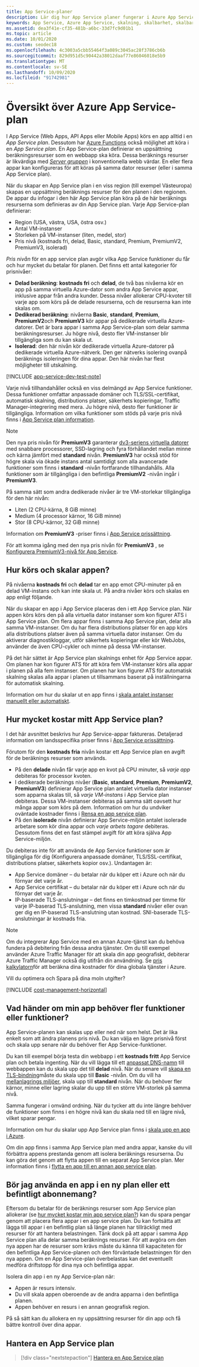 ```yaml
---
title: App Service-planer
description: Lär dig hur App Service planer fungerar i Azure App Service, hur de debiteras för kunden och hur de kan skalas efter dina behov.
keywords: App Service, Azure App Service, skalning, skalbarhet, skalbarhet, App Service-plan, App Service-kostnad
ms.assetid: dea3f41e-cf35-481b-a6bc-33d7fc9d01b1
ms.topic: article
ms.date: 10/01/2020
ms.custom: seodec18
ms.openlocfilehash: 4c3003a5cbb55464f3a089c3045ac28f3786cb6b
ms.sourcegitcommit: 829d951d5c90442a38012daaf77e86046018e5b9
ms.translationtype: MT
ms.contentlocale: sv-SE
ms.lasthandoff: 10/09/2020
ms.locfileid: "91742981"
---
```

# <a name="azure-app-service-plan-overview"></a>Översikt över Azure App Service-plan

I App Service (Web Apps, API Apps eller Mobile Apps) körs en app alltid i en _App Service plan_. Dessutom har [Azure Functions](../azure-functions/functions-scale.md#app-service-plan) också möjlighet att köra i en _App Service plan_. En App Service-plan definierar en uppsättning beräkningsresurser som en webbapp ska köra. Dessa beräknings resurser är likvärdiga med [_Server gruppen_](https://wikipedia.org/wiki/Server_farm) i konventionella webb värdar. En eller flera appar kan konfigureras för att köras på samma dator resurser (eller i samma App Service plan).

När du skapar en App Service plan i en viss region (till exempel Västeuropa) skapas en uppsättning beräknings resurser för den planen i den regionen. De appar du infogar i den här App Service plan köra på de här beräknings resurserna som definieras av din App Service plan. Varje App Service-plan definierar:

- Region (USA, västra, USA, östra osv.)
- Antal VM-instanser
- Storleken på VM-instanser (liten, medel, stor)
- Pris nivå (kostnads fri, delad, Basic, standard, Premium, PremiumV2, PremiumV3, isolerad)

_Pris nivån_ för en app service plan avgör vilka App Service funktioner du får och hur mycket du betalar för planen. Det finns ett antal kategorier för prisnivåer:

- **Delad beräkning**: **kostnads fri** och **delad**, de två bas nivåerna kör en app på samma virtuella Azure-dator som andra App Service appar, inklusive appar från andra kunder. Dessa nivåer allokerar CPU-kvoter till varje app som körs på de delade resurserna, och de resurserna kan inte skalas om.
- **Dedikerad beräkning**: nivåerna **Basic**, **standard**, **Premium**, **PremiumV2**och **PremiumV3** kör appar på dedikerade virtuella Azure-datorer. Det är bara appar i samma App Service-plan som delar samma beräkningsresurser. Ju högre nivå, desto fler VM-instanser blir tillgängliga som du kan skala ut.
- **Isolerad**: den här nivån kör dedikerade virtuella Azure-datorer på dedikerade virtuella Azure-nätverk. Den ger nätverks isolering ovanpå beräknings isoleringen för dina appar. Den här nivån har flest möjligheter till utskalning.

[!INCLUDE [app-service-dev-test-note](../../includes/app-service-dev-test-note.md)]

Varje nivå tillhandahåller också en viss delmängd av App Service funktioner. Dessa funktioner omfattar anpassade domäner och TLS/SSL-certifikat, automatisk skalning, distributions platser, säkerhets kopieringar, Traffic Manager-integrering med mera. Ju högre nivå, desto fler funktioner är tillgängliga. Information om vilka funktioner som stöds på varje pris nivå finns i [App Service plan information](https://azure.microsoft.com/pricing/details/app-service/plans/).

<a name="new-pricing-tier-premiumv3"></a>

> [!NOTE]
> Den nya pris nivån för **PremiumV3** garanterar [dv3-seriens virtuella datorer](../virtual-machines/dv3-dsv3-series.md) med snabbare processorer, SSD-lagring och fyra förhållandet mellan minne och kärna jämfört med **standard** nivån. **PremiumV3** har också stöd för högre skala via ökade instans antal samtidigt som alla avancerade funktioner som finns i **standard** -nivån fortfarande tillhandahålls. Alla funktioner som är tillgängliga i den befintliga **PremiumV2** -nivån ingår i **PremiumV3**.
>
> På samma sätt som andra dedikerade nivåer är tre VM-storlekar tillgängliga för den här nivån:
>
> - Liten (2 CPU-kärna, 8 GiB minne) 
> - Medium (4 processor kärnor, 16 GiB minne) 
> - Stor (8 CPU-kärnor, 32 GiB minne)  
>
> Information om **PremiumV3** -priser finns i [App Service prissättning](https://azure.microsoft.com/pricing/details/app-service/).
>
> För att komma igång med den nya pris nivån för **PremiumV3** , se [Konfigurera PremiumV3-nivå för App Service](app-service-configure-premium-tier.md).

## <a name="how-does-my-app-run-and-scale"></a>Hur körs och skalar appen?

På nivåerna **kostnads fri** och **delad** tar en app emot CPU-minuter på en delad VM-instans och kan inte skala ut. På andra nivåer körs och skalas en app enligt följande.

När du skapar en app i App Service placeras den i ett App Service plan. När appen körs körs den på alla virtuella dator instanser som kon figurer ATS i App Service plan. Om flera appar finns i samma App Service plan, delar alla samma VM-instanser. Om du har flera distributions platser för en app körs alla distributions platser även på samma virtuella dator instanser. Om du aktiverar diagnostikloggar, utför säkerhets kopieringar eller kör WebJobs, använder de även CPU-cykler och minne på dessa VM-instanser.

På det här sättet är App Service plan skalnings enhet för App Service appar. Om planen har kon figurer ATS för att köra fem VM-instanser körs alla appar i planen på alla fem instanser. Om planen har kon figurer ATS för automatisk skalning skalas alla appar i planen ut tillsammans baserat på inställningarna för automatisk skalning.

Information om hur du skalar ut en app finns i [skala antalet instanser manuellt eller automatiskt](../azure-monitor/platform/autoscale-get-started.md).

<a name="cost"></a>

## <a name="how-much-does-my-app-service-plan-cost"></a>Hur mycket kostar mitt App Service plan?

I det här avsnittet beskrivs hur App Service-appar faktureras. Detaljerad information om landsspecifika priser finns i [App Service prissättning](https://azure.microsoft.com/pricing/details/app-service/).

Förutom för den **kostnads fria** nivån kostar ett App Service plan en avgift för de beräknings resurser som används.

- På den **delade** nivån får varje app en kvot på CPU minuter, så _varje app_ debiteras för processor kvoten.
- I dedikerade beräknings nivåer (**Basic**, **standard**, **Premium**, **PremiumV2**, **PremiumV3**) definierar App Service plan antalet virtuella dator instanser som apparna skalas till, så _varje VM-instans_ i App Service plan debiteras. Dessa VM-instanser debiteras på samma sätt oavsett hur många appar som körs på dem. Information om hur du undviker oväntade kostnader finns i [Rensa en app service plan](app-service-plan-manage.md#delete).
- På den **isolerade** nivån definierar App Service-miljön antalet isolerade arbetare som kör dina appar och _varje arbets tagare_ debiteras. Dessutom finns det en fast stämpel avgift för att köra själva App Service-miljön.

Du debiteras inte för att använda de App Service funktioner som är tillgängliga för dig (Konfigurera anpassade domäner, TLS/SSL-certifikat, distributions platser, säkerhets kopior osv.). Undantagen är:

- App Service domäner – du betalar när du köper ett i Azure och när du förnyar det varje år.
- App Service certifikat – du betalar när du köper ett i Azure och när du förnyar det varje år.
- IP-baserade TLS-anslutningar – det finns en timkostnad per timme för varje IP-baserad TLS-anslutning, men vissa **standard** nivåer eller ovan ger dig en IP-baserad TLS-anslutning utan kostnad. SNI-baserade TLS-anslutningar är kostnads fria.

> [!NOTE]
> Om du integrerar App Service med en annan Azure-tjänst kan du behöva fundera på debitering från dessa andra tjänster. Om du till exempel använder Azure Traffic Manager för att skala din app geografiskt, debiterar Azure Traffic Manager också dig utifrån din användning. Se [pris kalkylatorn](https://azure.microsoft.com/pricing/calculator/)för att beräkna dina kostnader för dina globala tjänster i Azure. 

Vill du optimera och Spara på dina moln utgifter?

[!INCLUDE [cost-management-horizontal](../../includes/cost-management-horizontal.md)]

## <a name="what-if-my-app-needs-more-capabilities-or-features"></a>Vad händer om min app behöver fler funktioner eller funktioner?

App Service-planen kan skalas upp eller ned när som helst. Det är lika enkelt som att ändra planens pris nivå. Du kan välja en lägre prisnivå först och skala upp senare när du behöver fler App Service-funktioner.

Du kan till exempel börja testa din webbapp i ett **kostnads fritt** App Service plan och betala ingenting. När du vill lägga till ett [anpassat DNS-namn](app-service-web-tutorial-custom-domain.md) till webbappen kan du skala upp det till **delad** nivå. När du senare vill [skapa en TLS-bindning](configure-ssl-bindings.md)måste du skala upp till **Basic** -nivån. Om du vill ha [mellanlagrings miljöer](deploy-staging-slots.md), skala upp till **standard** nivån. När du behöver fler kärnor, minne eller lagring skalar du upp till en större VM-storlek på samma nivå.

Samma fungerar i omvänd ordning. När du tycker att du inte längre behöver de funktioner som finns i en högre nivå kan du skala ned till en lägre nivå, vilket sparar pengar.

Information om hur du skalar upp App Service plan finns i [skala upp en app i Azure](manage-scale-up.md).

Om din app finns i samma App Service plan med andra appar, kanske du vill förbättra appens prestanda genom att isolera beräknings resurserna. Du kan göra det genom att flytta appen till en separat App Service plan. Mer information finns i [flytta en app till en annan app service plan](app-service-plan-manage.md#move).

## <a name="should-i-put-an-app-in-a-new-plan-or-an-existing-plan"></a>Bör jag använda en app i en ny plan eller ett befintligt abonnemang?

Eftersom du betalar för de beräknings resurser som App Service plan allokerar (se [hur mycket kostar min app service plan?](#cost)) kan du spara pengar genom att placera flera appar i en app service plan. Du kan fortsätta att lägga till appar i en befintlig plan så länge planen har tillräckligt med resurser för att hantera belastningen. Tänk dock på att appar i samma App Service plan alla delar samma beräknings resurser. För att avgöra om den nya appen har de resurser som krävs måste du känna till kapaciteten för den befintliga App Service-planen och den förväntade belastningen för den nya appen. Om en App Service-plan överbelastas kan det eventuellt medföra driftstopp för dina nya och befintliga appar.

Isolera din app i en ny App Service-plan när:

- Appen är resurs intensiv.
- Du vill skala appen oberoende av de andra apparna i den befintliga planen.
- Appen behöver en resurs i en annan geografisk region.

På så sätt kan du allokera en ny uppsättning resurser för din app och få bättre kontroll över dina appar.

## <a name="manage-an-app-service-plan"></a>Hantera en App Service plan

> [!div class="nextstepaction"]
> [Hantera en App Service plan](app-service-plan-manage.md)
